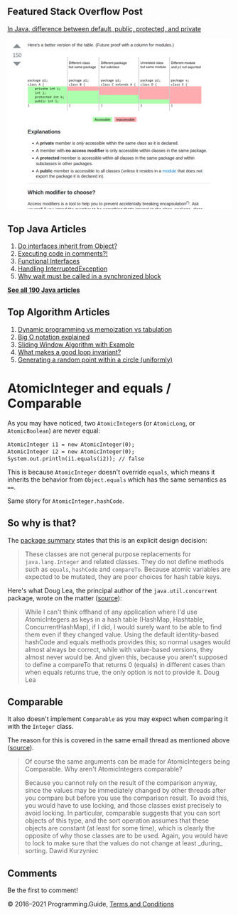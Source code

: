 



## Featured Stack Overflow Post

[In Java, difference between default, public, protected, and private](https://stackoverflow.com/a/33627846/276052)

[<img src="../images/so-featured-33627846.png" alt="StackOverflow screenshot thumbnail" class="screenshot" />](https://stackoverflow.com/a/33627846/276052)



## Top Java Articles

1.  [Do interfaces inherit from Object?](do-interfaces-inherit-from-object.html)
2.  [Executing code in comments?!](executing-code-in-comments.html)
3.  [Functional Interfaces](functional-interfaces.html)
4.  [Handling InterruptedException](handling-interrupted-exceptions.html)
5.  [Why wait must be called in a synchronized block](why-wait-must-be-in-synchronized.html)

[**See all 190 Java articles**](index.html)

## Top Algorithm Articles

1.  [Dynamic programming vs memoization vs tabulation](../dynamic-programming-vs-memoization-vs-tabulation.html)
2.  [Big O notation explained](../big-o-notation-explained.html)
3.  [Sliding Window Algorithm with Example](../sliding-window-example.html)
4.  [What makes a good loop invariant?](../what-makes-a-good-loop-invariant.html)
5.  [Generating a random point within a circle (uniformly)](../random-point-within-circle.html)

# AtomicInteger and equals / Comparable

As you may have noticed, two `AtomicInteger`s (or `AtomicLong`, or `AtomicBoolean`) are never equal:

    AtomicInteger i1 = new AtomicInteger(0);
    AtomicInteger i2 = new AtomicInteger(0);
    System.out.println(i1.equals(i2)); // false

This is because `AtomicInteger` doesn't override `equals`, which means it inherits the behavior from `Object.equals` which has the same semantics as `==`.

Same story for `AtomicInteger.hashCode`.

## So why is that?

The [package summary](https://docs.oracle.com/javase/8/docs/api/java/util/concurrent/atomic/package-summary.html) states that this is an explicit design decision:

> These classes are not general purpose replacements for `java.lang.Integer` and related classes. They do not define methods such as `equals`, `hashCode` and `compareTo`. Because atomic variables are expected to be mutated, they are poor choices for hash table keys.

Here's what Doug Lea, the principal author of the `java.util.concurrent` package, wrote on the matter ([source](http://cs.oswego.edu/pipermail/concurrency-interest/2004-January/000759.html)):

> While I can't think offhand of any application where I'd use AtomicIntegers as keys in a hash table (HashMap, Hashtable, ConcurrentHashMap), if I did, I would surely want to be able to find them even if they changed value. Using the default identity-based hashCode and equals methods provides this; so normal usages would almost always be correct, while with value-based versions, they almost never would be. And given this, because you aren't supposed to define a compareTo that returns 0 (equals) in different cases than when equals returns true, the only option is not to provide it. <span class="quote-source">Doug Lea</span>

## Comparable

It also doesn't implement `Comparable` as you may expect when comparing it with the `Integer` class.

The reason for this is covered in the same email thread as mentioned above ([source](http://cs.oswego.edu/pipermail/concurrency-interest/2004-January/000745.html)).

> Of course the same arguments can be made for AtomicIntegers being Comparable. Why aren't AtomicIntegers comparable?
>
> Because you cannot rely on the result of the comparison anyway, since the values may be immediately changed by other threads after you compare but before you use the comparison result. To avoid this, you would have to use locking, and those classes exist precisely to avoid locking. In particular, comparable suggests that you can sort objects of this type, and the sort operation assumes that these objects are constant (at least for some time), which is clearly the opposite of why those classes are to be used. Again, you would have to lock to make sure that the values do not change at least \_during\_ sorting. <span class="quote-source">Dawid Kurzyniec</span>

## Comments

Be the first to comment!

© 2016–2021 Programming.Guide, [Terms and Conditions](../terms-and-conditions.html)
